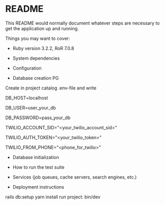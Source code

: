 # README

This README would normally document whatever steps are necessary to get the
application up and running.

Things you may want to cover:

* Ruby version 3.2.2, RoR 7.0.8

* System dependencies

* Configuration

* Database creation PG

Create in project catalog .env-file and write

DB_HOST=localhost

DB_USER=user_your_db

DB_PASSWORD=pass_your_db

TWILIO_ACCOUNT_SID="<your_twilio_account_sid>"

TWILIO_AUTH_TOKEN="<your_twilio_token>"

TWILIO_FROM_PHONE="<phone_for_twilio>"

* Database initialization

* How to run the test suite

* Services (job queues, cache servers, search engines, etc.)

* Deployment instructions

rails db:setup
yarn install
run project:  bin/dev


